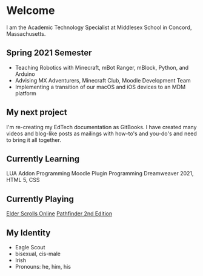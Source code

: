 # Welcome
I am the Academic Technology Specialist at Middlesex School in Concord, Massachusetts.

## Spring 2021 Semester
- Teaching Robotics with Minecraft, mBot Ranger, mBlock, Python, and Arduino
- Advising MX Adventurers, Minecraft Club, Moodle Development Team
- Implementing a transition of our macOS and iOS devices to an MDM platform

## My next project
I'm re-creating my EdTech documentation as GitBooks. I have created many videos and blog-like posts as mailings with how-to's
and you-do's and need to bring it all together.

## Currently Learning
LUA Addon Programming
Moodle Plugin Programming
Dreamweaver 2021, HTML 5, CSS

## Currently Playing
[Elder Scrolls Online](https://www.elderscrollsonline.com/)
[Pathfinder 2nd Edition](https://paizo.com/)

## My Identity
- Eagle Scout
- bisexual, cis-male
- Irish
- Pronouns: he, him, his
